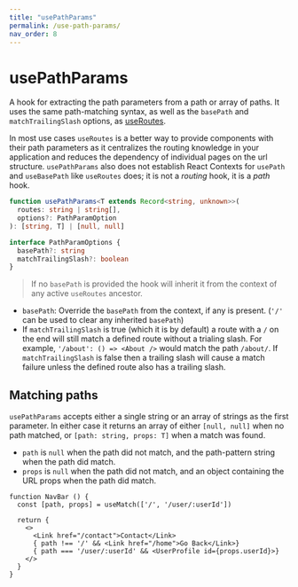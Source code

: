 ```yaml
---
title: "usePathParams"
permalink: /use-path-params/
nav_order: 8
---
```


# usePathParams

A hook for extracting the path parameters from a path or array of paths. It uses the same path-matching syntax, as well as the `basePath` and `matchTrailingSlash` options, as [useRoutes](/use-routes).

In most use cases `useRoutes` is a better way to provide components with their path parameters as it centralizes the routing knowledge in your application and reduces the dependency of individual pages on the url structure. `usePathParams` also does not establish React Contexts for `usePath` and `useBasePath` like `useRoutes` does; it is not a *routing* hook, it is a *path* hook.

```ts
function usePathParams<T extends Record<string, unknown>>(
  routes: string | string[],
  options?: PathParamOption
): [string, T] | [null, null]

interface PathParamOptions {
  basePath?: string
  matchTrailingSlash?: boolean
}
```

> If no `basePath` is provided the hook will inherit it from the context of any active `useRoutes` ancestor.

* `basePath`: Override the `basePath` from the context, if any is present. (`'/'` can be used to clear any inherited `basePath`)
* If `matchTrailingSlash` is true (which it is by default) a route with a `/` on the end will still match a defined route without a trialing slash. For example, `'/about': () => <About />` would match the path `/about/`. If `matchTrailingSlash` is false then a trailing slash will cause a match failure unless the defined route also has a trailing slash.

## Matching paths

`usePathParams` accepts either a single string or an array of strings as the first parameter. In either case it returns an array of either `[null, null]` when no path matched, or `[path: string, props: T]` when a match was found.

* `path` is `null` when the path did not match, and the path-pattern string when the path did match.
* `props` is `null` when the path did not match, and an object containing the URL props when the path did match.

```tsx
function NavBar () {
  const [path, props] = useMatch(['/', '/user/:userId'])

  return {
    <>
      <Link href="/contact">Contact</Link>
      { path !== '/' && <Link href="/home">Go Back</Link>}
      { path === '/user/:userId' && <UserProfile id={props.userId}>}
    </>
  }
}
```
